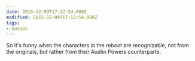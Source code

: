 ```yaml
---
date: 2015-12-09T17:12:54.000Z
modified: 2015-12-09T17:12:54.000Z
tags:
- movies
---
```


  So it's funny when the characters in the reboot are recognizable, not from the originals, but rather from their Austin Powers counterparts.
